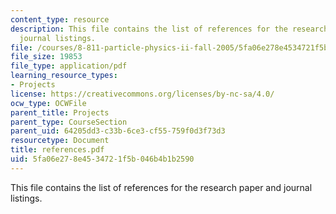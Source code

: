 ```yaml
---
content_type: resource
description: This file contains the list of references for the research paper and
  journal listings.
file: /courses/8-811-particle-physics-ii-fall-2005/5fa06e278e4534721f5b046b4b1b2590_references.pdf
file_size: 19853
file_type: application/pdf
learning_resource_types:
- Projects
license: https://creativecommons.org/licenses/by-nc-sa/4.0/
ocw_type: OCWFile
parent_title: Projects
parent_type: CourseSection
parent_uid: 64205dd3-c33b-6ce3-cf55-759f0d3f73d3
resourcetype: Document
title: references.pdf
uid: 5fa06e27-8e45-3472-1f5b-046b4b1b2590
---
```

This file contains the list of references for the research paper and journal listings.